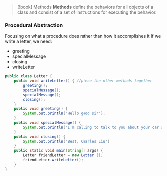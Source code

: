 >[!book] Methods
>**Methods** define the behaviors for all objects of a class and consist of a set of instructions for executing the behavior.

### Procedural Abstraction

Focusing on what a procedure does rather than how it accomplishes it
If we write a letter, we need:
- greeting
- specialMessage
- closing
- writeLetter

```java
public class Letter {
	public void writeLetter() { //piece the other methods together
		greeting();
		specialMessage();
		specialMessage();
		closing();
	}
	public void greeting() {
		System.out.println("Hello good sir");
	}
	public void specialMessage() {
		System.out.println("I'm calling to talk to you about your car's extended warranty");
	}
	public void closing() {
		System.out.println("Best, Charles Liu")
	}
	public static void main(String[] args) {
		Letter friendLetter = new Letter ();
		friendLetter.writeLetter();
	}
}
```